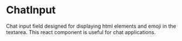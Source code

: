# ChatInput
Chat input field designed for displaying html elements and emoji in the textarea. This react component is useful for chat applications.
